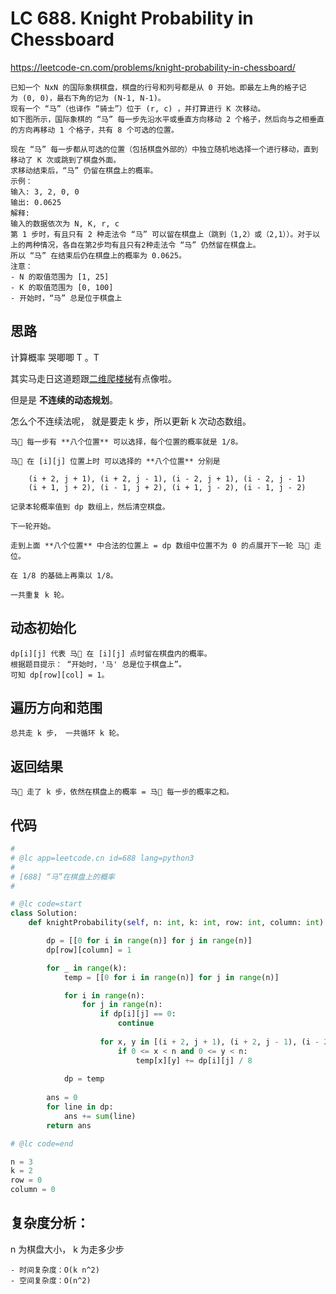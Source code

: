 LC 688. Knight Probability in Chessboard
====

https://leetcode-cn.com/problems/knight-probability-in-chessboard/

    已知一个 NxN 的国际象棋棋盘，棋盘的行号和列号都是从 0 开始。即最左上角的格子记为 (0, 0)，最右下角的记为 (N-1, N-1)。 
    现有一个 “马”（也译作 “骑士”）位于 (r, c) ，并打算进行 K 次移动。 
    如下图所示，国际象棋的 “马” 每一步先沿水平或垂直方向移动 2 个格子，然后向与之相垂直的方向再移动 1 个格子，共有 8 个可选的位置。

    现在 “马” 每一步都从可选的位置（包括棋盘外部的）中独立随机地选择一个进行移动，直到移动了 K 次或跳到了棋盘外面。
    求移动结束后，“马” 仍留在棋盘上的概率。
    示例：
    输入: 3, 2, 0, 0
    输出: 0.0625
    解释: 
    输入的数据依次为 N, K, r, c
    第 1 步时，有且只有 2 种走法令 “马” 可以留在棋盘上（跳到（1,2）或（2,1））。对于以上的两种情况，各自在第2步均有且只有2种走法令 “马” 仍然留在棋盘上。
    所以 “马” 在结束后仍在棋盘上的概率为 0.0625。
    注意：
    - N 的取值范围为 [1, 25]
    - K 的取值范围为 [0, 100]
    - 开始时，“马” 总是位于棋盘上

## 思路

计算概率 哭唧唧 T 。T

其实马走日这道题跟[二维爬楼梯](https://github.com/PearlCoastal/VSCode_GitOn/blob/master/DynamicProcessing/62.%E4%B8%8D%E5%90%8C%E8%B7%AF%E5%BE%84.md)有点像啦。

但是是 **不连续的动态规划**。

怎么个不连续法呢， 就是要走 k 步，所以更新 k 次动态数组。

    马🐎 每一步有 **八个位置** 可以选择，每个位置的概率就是 1/8。

    马🐎 在 [i][j] 位置上时 可以选择的 **八个位置** 分别是 

        (i + 2, j + 1), (i + 2, j - 1), (i - 2, j + 1), (i - 2, j - 1)
        (i + 1, j + 2), (i - 1, j + 2), (i + 1, j - 2), (i - 1, j - 2)

    记录本轮概率值到 dp 数组上，然后清空棋盘。

    下一轮开始。
    
    走到上面 **八个位置** 中合法的位置上 = dp 数组中位置不为 0 的点展开下一轮 马🐎 走位。

    在 1/8 的基础上再乘以 1/8。
    
    一共重复 k 轮。

## 动态初始化

    dp[i][j] 代表 马🐎 在 [i][j] 点时留在棋盘内的概率。
    根据题目提示： “开始时，'马' 总是位于棋盘上”。
    可知 dp[row][col] = 1。

## 遍历方向和范围

    总共走 k 步， 一共循环 k 轮。

## 返回结果

    马🐎 走了 k 步，依然在棋盘上的概率 = 马🐎 每一步的概率之和。

## 代码

```python
#
# @lc app=leetcode.cn id=688 lang=python3
#
# [688] “马”在棋盘上的概率
#

# @lc code=start
class Solution:
    def knightProbability(self, n: int, k: int, row: int, column: int) -> float:

        dp = [[0 for i in range(n)] for j in range(n)]
        dp[row][column] = 1

        for _ in range(k):
            temp = [[0 for i in range(n)] for j in range(n)]

            for i in range(n):
                for j in range(n):
                    if dp[i][j] == 0:
                        continue
                    
                    for x, y in [(i + 2, j + 1), (i + 2, j - 1), (i - 2, j + 1), (i - 2, j - 1), (i + 1, j + 2), (i - 1, j + 2), (i + 1, j - 2), (i - 1, j - 2)]:
                        if 0 <= x < n and 0 <= y < n:
                            temp[x][y] += dp[i][j] / 8
                
            dp = temp
        
        ans = 0 
        for line in dp:
            ans += sum(line)
        return ans

# @lc code=end

n = 3
k = 2
row = 0
column = 0
```

## 复杂度分析：
n 为棋盘大小， k 为走多少步

    - 时间复杂度：O(k n^2)
    - 空间复杂度：O(n^2)
